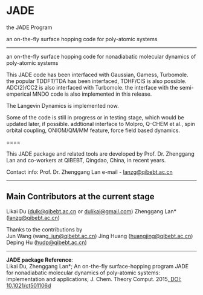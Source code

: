 JADE
====
the JADE Program

an on-the-fly surface hopping code for poly-atomic systems 

<hr>

an on-the-fly surface hopping code for nonadiabatic molecular dynamics of poly-atomic systems

This JADE code has been interfaced with Gaussian, Gamess, Turbomole.
the popular TDDFT/TDA has been interfaced, TDHF/CIS is also possible.
ADC(2)/CC2 is also interfaced with Turbomole.
the interface with the semi-emperical MNDO code is also implemented in this release.

The Langevin Dynamics is implemented now.


Some of the code is still in progress or in testing stage, which would be updated later, if possible.
addtional interface to Molpro, Q-CHEM et al., spin orbital coupling, ONIOM/QM/MM feature, force field based dynamics.


====

This JADE package and related tools are developed
by Prof. Dr. Zhenggang Lan and co-workers at QIBEBT, Qingdao, China, in recent years.

Contact info:
Prof. Dr. Zhenggang Lan
e-mail - lanzg@qibebt.ac.cn

---- 



Main Contributors at the current stage
--------------------------------
Likai Du (dulk@qibebt.ac.cn or dulikai@gmail.com)
Zhenggang Lan\* (lanzg@qibebt.ac.cn)


Thanks to the contributions by <br>
Jun Wang (wang\_jun@qibebt.ac.cn)
Jing Huang (huangjing@qibebt.ac.cn)
Deping Hu (hudp@qibebt.ac.cn)

--------------------------------

<strong>JADE package Reference</strong>:
<br>
Likai Du, Zhenggang Lan\*; An on-the-fly surface-hopping program JADE for nonadiabatic molecular dynamics of poly-atomic systems: implementation and applications; J. Chem. Theory Comput. 2015,<a href=http://pubs.acs.org/doi/abs/10.1021/ct501106d target=blank> DOI: 10.1021/ct501106d </a>
<br>


